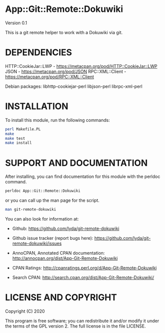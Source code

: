 # App::Git::Remote::Dokuwiki

Version 0.1

This is a git remote helper to work with a Dokuwiki via git.

# DEPENDENCIES

HTTP::CookieJar::LWP - https://metacpan.org/pod/HTTP::CookieJar::LWP
JSON                 - https://metacpan.org/pod/JSON
RPC::XML::Client     - https://metacpan.org/pod/RPC::XML::Client

Debian packages: libhttp-cookiejar-perl libjson-perl librpc-xml-perl

# INSTALLATION

To install this module, run the following commands:

```bash
perl Makefile.PL
make
make test
make install
```

# SUPPORT AND DOCUMENTATION

After installing, you can find documentation for this module with the
perldoc command.

```bash
perldoc App::Git::Remote::Dokuwiki
```

or you can call up the man page for the script.

```bash
man git-remote-dokuwiki
```

You can also look for information at:

  * Github:
    https://github.com/lyda/git-remote-dokuwiki

  * Github issue tracker (report bugs here):
    https://github.com/lyda/git-remote-dokuwiki/issues

  * AnnoCPAN, Annotated CPAN documentation:
    http://annocpan.org/dist/App-Git-Remote-Dokuwiki

  * CPAN Ratings:
    http://cpanratings.perl.org/d/App-Git-Remote-Dokuwiki

  * Search CPAN:
    http://search.cpan.org/dist/App-Git-Remote-Dokuwiki/


# LICENSE AND COPYRIGHT

Copyright (C) 2020 <Kevin Lyda>

This program is free software; you can redistribute it and/or modify it
under the terms of the GPL version 2. The full license is in the file
LICENSE.
